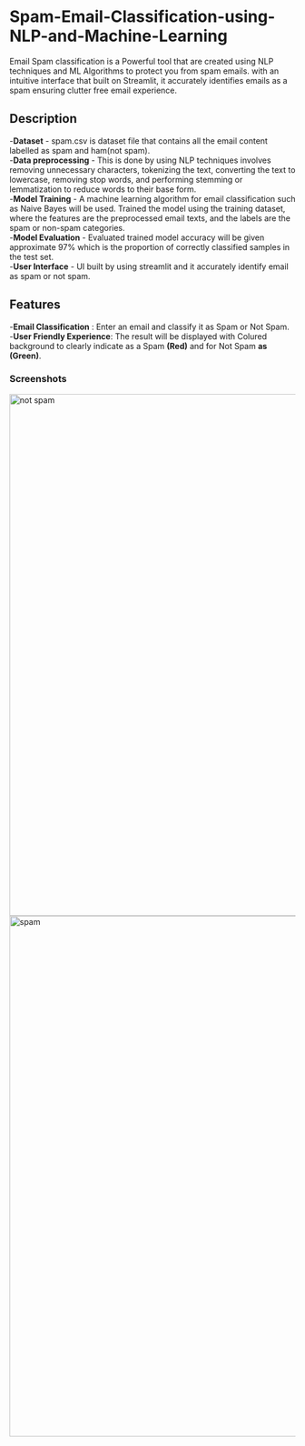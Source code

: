 # Spam-Email-Classification-using-NLP-and-Machine-Learning

Email Spam classification is a Powerful tool that are created using NLP techniques and ML Algorithms to protect you from spam emails.
with an intuitive interface that built on Streamlit, it accurately identifies emails as a spam ensuring clutter free email experience.

<h2>Description</h2>

-**Dataset** - spam.csv is dataset file that contains all the email content labelled as spam and ham(not spam).<br>
-**Data preprocessing** - This is done by using NLP techniques involves removing unnecessary characters, tokenizing the text, converting the text to lowercase, removing stop words, and performing stemming or lemmatization to reduce words to their base form.<br>
-**Model Training** - A machine learning algorithm for email classification such as Naive Bayes will be used. Trained the model using the training dataset, where the features are the preprocessed email texts, and the labels are the spam or non-spam categories.<br>
-**Model Evaluation** - Evaluated trained model accuracy will be given approximate 97% which is the proportion of correctly classified samples in the test set.<br>
-**User Interface** - UI built by using streamlit and it accurately identify email as spam or not spam.<br>

<h2>Features</h2>

-**Email Classification** : Enter an email and classify it as Spam or Not Spam. <br>
-**User Friendly Experience**: The result will be displayed with Colured background to clearly indicate as a Spam **(Red)** and for Not Spam **as (Green)**.

### Screenshots

<img width="1912" height="918" alt="not spam" src="https://github.com/user-attachments/assets/79d874ab-00b5-4abb-9fe7-38535e8610a8" />


<img width="1909" height="916" alt="spam" src="https://github.com/user-attachments/assets/a01dcb7b-d471-421f-91ef-d246320c3270" />


